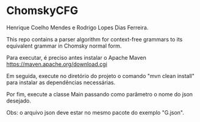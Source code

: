 # ChomskyCFG

Henrique Coelho Mendes e Rodrigo Lopes Dias Ferreira.

This repo contains a parser algorithm for context-free grammars to its equivalent grammar in Chomsky normal form.

Para executar, é preciso antes instalar o Apache Maven https://maven.apache.org/download.cgi

Em seguida, execute no diretório do projeto o comando "mvn clean install" para instalar as dependências necessárias.

Por fim, execute a classe Main passando como parâmetro o nome do json desejado.

Obs: o arquivo json deve estar no mesmo pacote do exemplo "G.json".